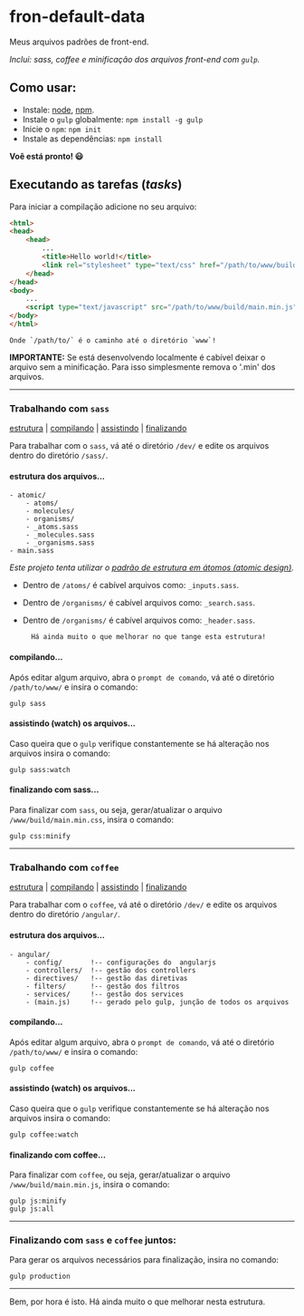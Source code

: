 # fron-default-data

Meus arquivos padrões de front-end.

_Inclui: sass, coffee e minificação dos arquivos front-end com `gulp`._

## Como usar:

- Instale: [node](https://www.google.com.br/url?sa=t&rct=j&q=&esrc=s&source=web&cd=1&cad=rja&uact=8&ved=0ahUKEwjwptnV-sfVAhVBTCYKHa2XAUYQFggnMAA&url=https%3A%2F%2Fnodejs.org%2Fen%2Fdownload%2F&usg=AFQjCNHZzjan4fCboPz6gh54VvJCUBVGEA), [npm](https://www.google.com.br/url?sa=t&rct=j&q=&esrc=s&source=web&cd=2&cad=rja&uact=8&ved=0ahUKEwjcvOjl-sfVAhVD4yYKHYXlB1QQFgguMAE&url=https%3A%2F%2Fdocs.npmjs.com%2Fcli%2Finstall&usg=AFQjCNFgC6Gf9Hhd0naw0MVA6uwOa4z12Q).
- Instale o `gulp` globalmente: `npm install -g gulp`
- Inicie o `npm`: `npm init`
- Instale as dependências: `npm install`

**Voê está pronto! :smiley:**

## Executando as tarefas (_tasks_)

Para iniciar a compilação adicione no seu arquivo:

````html
<html>
<head>
    <head>
        ...
        <title>Hello world!</title>
        <link rel="stylesheet" type="text/css" href="/path/to/www/build/main.min.css">
    </head>
</head>
<body>
    ...
    <script type="text/javascript" src="/path/to/www/build/main.min.js"></script>
</body>
</html>
````

    Onde `/path/to/` é o caminho até o diretório `www`!

**IMPORTANTE:** Se está desenvolvendo localmente é cabível deixar o arquivo sem a minificação. Para isso simplesmente remova o '.min' dos arquivos.

---

### Trabalhando com `sass`

[estrutura](#estrutura-sass) | [compilando](#compilando-sass) | [assistindo](#assistindo-sass) | [finalizando](#finalizando-sass)

Para trabalhar com o `sass`, vá até o diretório `/dev/` e edite os arquivos dentro do diretório `/sass/`.

<a name="estrutura-sass"></a>

#### estrutura dos arquivos...

````
- atomic/
    - atoms/
    - molecules/
    - organisms/
    - _atoms.sass
    - _molecules.sass
    - _organisms.sass
- main.sass
````

_Este projeto tenta utilizar o [padrão de estrutura em átomos (atomic design)](http://bradfrost.com/blog/post/atomic-web-design/)._

- Dentro de `/atoms/` é cabível arquivos como: `_inputs.sass`.
- Dentro de `/organisms/` é cabível arquivos como: `_search.sass`.
- Dentro de `/organisms/` é cabível arquivos como: `_header.sass`.

        Há ainda muito o que melhorar no que tange esta estrutura!

<a name="compilando-sass"></a>

#### compilando...

Após editar algum arquivo, abra o `prompt de comando`, vá até o diretório `/path/to/www/` e insira o comando:

    gulp sass

<a name="assistindo-sass"></a>

#### assistindo (watch) os arquivos...

Caso queira que o `gulp` verifique constantemente se há alteração nos arquivos insira o comando:

    gulp sass:watch

<a name="finalizando-sass"></a>

#### finalizando com sass...

Para finalizar com `sass`, ou seja, gerar/atualizar o arquivo `/www/build/main.min.css`, insira o comando:

    gulp css:minify

---

### Trabalhando com `coffee`

[estrutura](#estrutura-coffee) | [compilando](#compilando-coffee) | [assistindo](#assistindo-coffee) | [finalizando](#finalizando-coffee)

Para trabalhar com o `coffee`, vá até o diretório `/dev/` e edite os arquivos dentro do diretório `/angular/`.

<a name="estrutura-coffee"></a>

#### estrutura dos arquivos...

````
- angular/
    - config/       !-- configurações do  angularjs
    - controllers/  !-- gestão dos controllers
    - directives/   !-- gestão das diretivas
    - filters/      !-- gestão dos filtros
    - services/     !-- gestão dos services
    - (main.js)     !-- gerado pelo gulp, junção de todos os arquivos
````

<a name="compilando-coffee"></a>

#### compilando...

Após editar algum arquivo, abra o `prompt de comando`, vá até o diretório `/path/to/www/` e insira o comando:

    gulp coffee

<a name="assistindo-coffee"></a>

#### assistindo (watch) os arquivos...

Caso queira que o `gulp` verifique constantemente se há alteração nos arquivos insira o comando:

    gulp coffee:watch

<a name="finalizando-coffee"></a>

#### finalizando com coffee...

Para finalizar com `coffee`, ou seja, gerar/atualizar o arquivo `/www/build/main.min.js`, insira o comando:

    gulp js:minify
    gulp js:all

---

### Finalizando com `sass` e `coffee` juntos:

Para gerar os arquivos necessários para finalização, insira no comando:

    gulp production

---

Bem, por hora é isto. Há ainda muito o que melhorar nesta estrutura.
